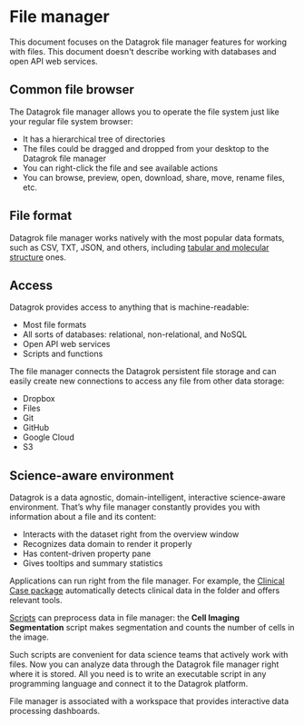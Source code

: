 # File manager

This document focuses on the Datagrok file manager features for working with
files. This document doesn't describe working with databases and open API web
services.

## Common file browser

The Datagrok file manager allows you to operate the file system just like your
regular file system browser:

* It has a hierarchical tree of directories
* The files could be dragged and dropped from your desktop to the Datagrok file
  manager
* You can right-click the file and see available actions
* You can browse, preview, open, download, share, move, rename files, etc.

## File format

Datagrok file manager works natively with the most popular data formats, such as
CSV, TXT, JSON, and others, including [tabular and molecular
structure](https://datagrok.ai/help/access/file) ones.

## Access

Datagrok provides access to anything that is machine-readable:

* Most file formats
* All sorts of databases: relational, non-relational, and NoSQL
* Open API web services
* Scripts and functions

The file manager connects the Datagrok persistent file storage and can easily
create new connections to access any file from other data storage:

* Dropbox
* Files
* Git
* GitHub
* Google Cloud
* S3

## Science-aware environment

Datagrok is a data agnostic, domain-intelligent, interactive science-aware
environment. That’s why file manager constantly provides you with information
about a file and its content:

* Interacts with the dataset right from the overview window
* Recognizes data domain to render it properly
* Has content-driven property pane
* Gives tooltips and summary statistics

Applications can run right from the file manager. For example, the [Clinical
Case
package](https://github.com/datagrok-ai/public/tree/master/packages/ClinicalCase#readme)
automatically detects clinical data in the folder and offers relevant tools.

[Scripts](https://datagrok.ai/help/compute/scripting) can preprocess data in
file manager: the **Cell Imaging Segmentation** script makes segmentation and
counts the number of cells in the image.

Such scripts are convenient for data science teams that actively work with
files. Now you can analyze data through the Datagrok file manager right where it
is stored. All you need is to write an executable script in any programming
language and connect it to the Datagrok platform.

File manager is associated with a workspace that provides interactive data
processing dashboards.

<!--## Learn how to

* [Load a file from:](#load-a-file)
  * [Local host](#from-local-host)
  * [Remote file storage:](#from-remote-file-storage)
  * [**Home** folder or other accessible folder in Datagrok](#from-home-folder)
* [Keep data up to date](#refresh-a-file)
* [Share a file as:](#share)
  * [Data table](#share-a-data-table)
  * [File](#share-a-file)
* [Upload processed data](#upload-a-project)

See useful features:

* [Dashboard](#dashboard)
* [Clinical case](#clinical-data)
* [Scripts](#scripts)

## Load a file

Learn the steps to load a file from different types of storage.

### From local host

To load a local file, drag and drop it into the Datagrok workspace. The platform
highlights the area where to place it.

### From remote file storage

To support the differentiation of user access rights of other organizations,
Datagrok supports their credentials. So a single organization's file connection
may support multiple users’ credentials. In this case, when creating a new file
share, the user must use the given login and password as access and secret keys.

To load a file, you need to connect the file storage. To do that, create a new
file share:

* _Step 1._ In the left side panel, select  icon >**Files** > **Actions** >
  **New File Share**.

![New File Share](Files-uploading-new-file-share.png)

* _Step 2._ In the new dialog, select **Data Source** from the dropdown list and
fill in the required fields. To load the file, doubleclick it.

### From **Home** folder

Every user in Datagrok has a **Home** folder. It is the user's personal file
storage.

To access the **Home** folder in the left side panel, select  icon > **Files**.
The Home folder is the first in the middle panel.

![Home folder](Files-uploading-Home-folder.png)

To load from the **Home** folder, doubleclick the required file.

**NOTE:** Datagrok operates the Home folder as a regular connection.

### Refresh a file

Datagrok remembers all the file connections while loading files and can
reproduce any of them. So to get a current file copy, refresh the file; no
additional connection is needed. The local host loading is the only exception
because, in this case, Datagrok doesn't create an actual connection.

To refresh the file in the left side panel, select icon >**File** > **REFRESH**.

![Refresh](Files-uploading-refresh.png)

## Share

In Datagrok, you can share all the opened files or choose the files you want to
share from the ones accessible to you. Also, you can assign [privileges and
access rights](https://datagrok.ai/help/govern/security) to each user or
[groups](https://datagrok.ai/help/govern/group) you share with.

### Share a data table

To share the opened file as a data table in the left side panel, select  icon >
**File** >  icon.

**NOTE:** Datagrok shares all the files opened in the project while choosing the
data table form to share.

![Sharing a file as a data table](Files-uploading-share-the-table.png)

When turning on **Data sync**, data reloads when a user opens the project.

![Data sync](Files-uploading-share-the-table-sync-data.png)

### Share a file

Datagrok doesn’t share files directly. To share a file:

* _Step 1._ Open connection to the file directory:

1. In the left side panel, select  icon > **Files**.
2. Right-click the file.
3. Select **Share**.

![Connection to the file directory](Files-uploading-share-the-file.png)

In the opened dialog you can choose to share the **Home** folder or to create a
new connection to the file directory itself.

**NOTE:** We don’t recommend sharing the Home folder.

![Share the file](Files-uploading-share-the-file-directory.png)

* _Step 2._ Copy the link to the file and send it to the user or the group you
want to share with. To copy the link in the opened dialog, select icon.

![Copy the link](Files-uploading-copy-the-link.png)

**NOTE:** you can also copy the file URL from the address bar, when the file is
opened:

1. In the left side panel, select  icon.
2. Choose the file.
3. Copy its URL from the address bar.

![Copy the link](Files-uploading-copy-the-link-2.png)

## Upload a project

After processing the data, file manager allows to upload current project to the
server.

To upload the project in the left side pannel, select **Projects** icon >
**UPLOAD**.

When turning on **Data sync**, data reloads when a user opens the project.

After saving the project, you can set user previleges to the project.

![Upload the project](File-manager- upload-the-project.gif)-->
